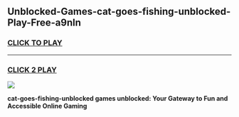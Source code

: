 
## Unblocked-Games-cat-goes-fishing-unblocked-Play-Free-a9nln
<h3>
<a href="https://premium76.site?title=cat-goes-fishing-unblocked&ref=23A">CLICK TO PLAY</a></h3>
<hr>

<h3>
<a href="https://premium76.site?title=cat-goes-fishing-unblocked&ref=23A">CLICK 2 PLAY</a>
  
</h3>

<a href="https://premium76.site?title=cat-goes-fishing-unblocked&ref=23A"><img src="https://clearcache.store/games.png"></a>


**cat-goes-fishing-unblocked games unblocked: Your Gateway to Fun and Accessible Online Gaming**

